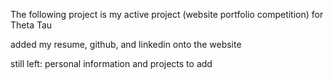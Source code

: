 The following project is my active project (website portfolio competition) for Theta Tau


added my resume, github, and linkedin onto the website

still left: personal information and projects to add
